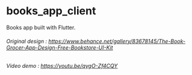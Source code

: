 # books_app_client

Books app built with Flutter.

###### Original design : https://www.behance.net/gallery/83678145/The-Book-Grocer-App-Design-Free-Bookstore-UI-Kit

###### Video demo : https://youtu.be/qygO-Zf4CQY


